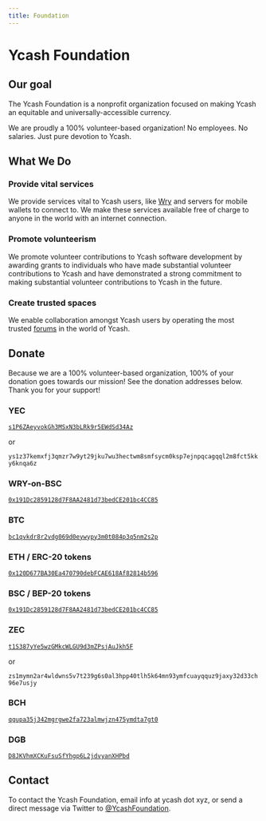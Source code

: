 ```yaml
---
title: Foundation
---
```


# Ycash Foundation

## Our goal

The Ycash Foundation is a nonprofit organization focused on making
Ycash an equitable and universally-accessible currency.

We are proudly a 100% volunteer-based organization! No employees. No
salaries. Just pure devotion to Ycash.


## What We Do

### Provide vital services

We provide services vital to Ycash users, like [Wry](/wry) and servers for mobile wallets to connect to. We make these services available free of charge to anyone in the world with an internet connection.

### Promote volunteerism

We promote volunteer contributions to Ycash software development by awarding grants
to individuals who have made substantial volunteer contributions to Ycash and have demonstrated
a strong commitment to making substantial volunteer contributions to Ycash in the future.

### Create trusted spaces

We enable collaboration amongst Ycash users by operating the most trusted [forums](/forums) in the world of Ycash.

## Donate

Because we are a 100% volunteer-based organization, 100% of
your donation goes towards our mission! See the donation addresses below. Thank you for your support!

### YEC

[`s1P6ZAeyvokGh3MSxN3bLRk9r5EWdSd34Az`](https://yecblockexplorer.com/address/s1P6ZAeyvokGh3MSxN3bLRk9r5EWdSd34Az)

or

`ys1z37kemxfj3qmzr7w9yt29jku7wu3hectwm8smfsycm0ksp7ejnpqcagqql2m8fct5kky6knqa6z`

### WRY-on-BSC

[`0x191Dc2859128d7F8AA2481d73bedCE201bc4CC85`](https://bscscan.com/address/0x191Dc2859128d7F8AA2481d73bedCE201bc4CC85)

### BTC

[`bc1qvkdr8r2vdg069d0eywypy3m0t084p3q5nm2s2p`](https://blockchair.com/bitcoin/address/bc1qvkdr8r2vdg069d0eywypy3m0t084p3q5nm2s2p)

### ETH / ERC-20 tokens

[`0x120D677BA30Ea470790debFCAE618Af82814b596`](https://etherscan.io/address/0x120D677BA30Ea470790debFCAE618Af82814b596)

### BSC / BEP-20 tokens

[`0x191Dc2859128d7F8AA2481d73bedCE201bc4CC85`](https://bscscan.com/address/0x191Dc2859128d7F8AA2481d73bedCE201bc4CC85)

### ZEC

[`t1S387yYe5wzGMkcWLGU9d3mZPsjAuJkh5F`](https://explorer.zcha.in/accounts/t1S387yYe5wzGMkcWLGU9d3mZPsjAuJkh5F)

or

`zs1mymn2ar4wldwns5v7t239g6s0al3hpp40tlh5k64mn93ymfcuayqquz9jaxy32d33ch96e7usjy`

### BCH

[`qqupa35j342mgrgwe2fa723almwjzn475ymdta7gt0`](https://blockchair.com/bitcoin-cash/address/qqupa35j342mgrgwe2fa723almwjzn475ymdta7gt0)

### DGB

[`D8JKVhmXCKuFsuSfYhgp6L2jdvyanXHPbd`](https://digiexplorer.info/address/D8JKVhmXCKuFsuSfYhgp6L2jdvyanXHPbd)

## Contact

To contact the Ycash Foundation, email info at ycash dot xyz, or send a direct message via Twitter to [@YcashFoundation](https://twitter.com/YcashFoundation).

